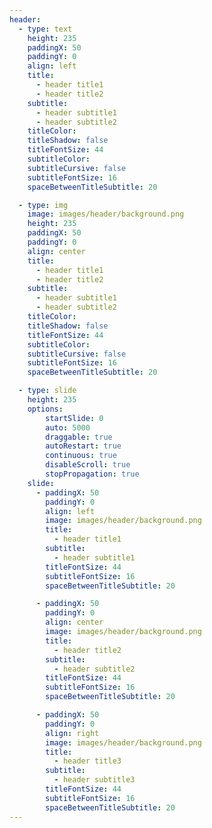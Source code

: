```yaml
---
header:
  - type: text
    height: 235
    paddingX: 50
    paddingY: 0
    align: left
    title:
      - header title1
      - header title2
    subtitle:
      - header subtitle1
      - header subtitle2
    titleColor:
    titleShadow: false
    titleFontSize: 44
    subtitleColor:
    subtitleCursive: false
    subtitleFontSize: 16
    spaceBetweenTitleSubtitle: 20

  - type: img
    image: images/header/background.png
    height: 235
    paddingX: 50
    paddingY: 0
    align: center
    title:
      - header title1
      - header title2
    subtitle:
      - header subtitle1
      - header subtitle2
    titleColor:
    titleShadow: false
    titleFontSize: 44
    subtitleColor:
    subtitleCursive: false
    subtitleFontSize: 16
    spaceBetweenTitleSubtitle: 20

  - type: slide
    height: 235
    options:
        startSlide: 0
        auto: 5000
        draggable: true
        autoRestart: true
        continuous: true
        disableScroll: true
        stopPropagation: true
    slide:
      - paddingX: 50
        paddingY: 0
        align: left
        image: images/header/background.png
        title:
          - header title1
        subtitle:
          - header subtitle1
        titleFontSize: 44
        subtitleFontSize: 16
        spaceBetweenTitleSubtitle: 20

      - paddingX: 50
        paddingY: 0
        align: center
        image: images/header/background.png
        title:
          - header title2
        subtitle:
          - header subtitle2
        titleFontSize: 44
        subtitleFontSize: 16
        spaceBetweenTitleSubtitle: 20

      - paddingX: 50
        paddingY: 0
        align: right
        image: images/header/background.png
        title:
          - header title3
        subtitle:
          - header subtitle3
        titleFontSize: 44
        subtitleFontSize: 16
        spaceBetweenTitleSubtitle: 20
---
```

